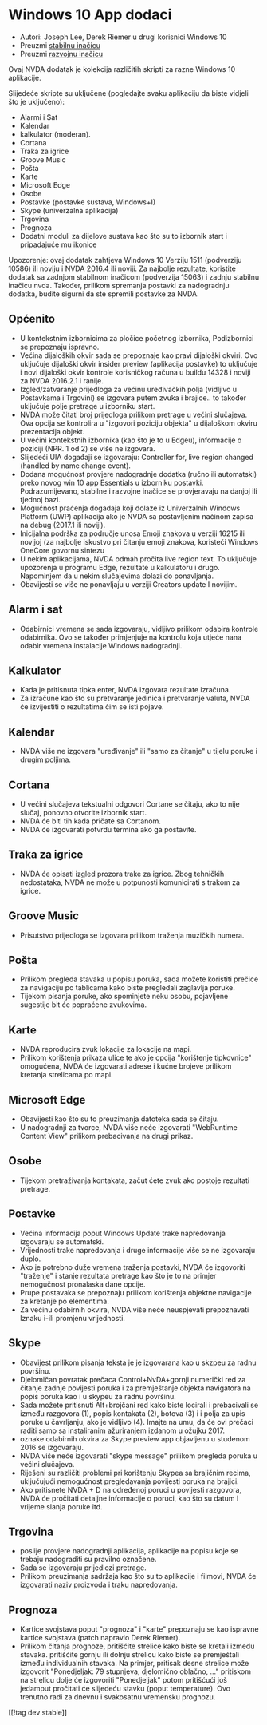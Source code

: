# Windows 10 App dodaci #

* Autori: Joseph Lee, Derek Riemer u drugi korisnici Windows 10
* Preuzmi [stabilnu inačicu][1]
* Preuzmi [razvojnu inačicu][2]

Ovaj NVDA dodatak je kolekcija različitih skripti za razne Windows 10
aplikacije.

Slijedeće skripte su uključene (pogledajte svaku aplikaciju da biste vidjeli
što je uključeno):

* Alarmi i Sat
* Kalendar
* kalkulator (moderan).
* Cortana
* Traka za igrice
* Groove Music
* Pošta
* Karte
* Microsoft Edge
* Osobe
* Postavke (postavke sustava, Windows+I)
* Skype (univerzalna aplikacija)
* Trgovina
* Prognoza
* Dodatni moduli za dijelove sustava kao što su to izbornik start i
  pripadajuće mu ikonice

Upozorenje: ovaj dodatak zahtjeva Windows 10 Verziju 1511 (podverziju 10586)
ili noviju i NVDA 2016.4 ili noviji. Za najbolje rezultate, koristite
dodatak sa zadnjom stabilnom inačicom (podverzija 15063) i zadnju stabilnu
inačicu nvda. Također, prilikom spremanja postavki za nadogradnju dodatka,
budite sigurni da ste spremili postavke za NVDA.

## Općenito

* U kontekstnim izbornicima za pločice početnog izbornika, Podizbornici se
  prepoznaju ispravno.
* Većina dijaloških okvir sada se prepoznaje kao pravi dijaloški okviri. Ovo
  ukljućuje dijaloški okvir insider preview (aplikacija postavke) to
  ukljućuje i novi dijaloški okvir kontrole korisničkog računa u buildu
  14328 i noviji za NVDA 2016.2.1 i ranije.
* Izgled/zatvaranje prijedloga za većinu uređivačkih polja (vidljivo u
  Postavkama i Trgovini) se izgovara putem zvuka i brajice.. to također
  ukljućuje polje pretrage u izborniku start.
* NVDA može čitati broj prijedloga prilikom pretrage u većini slučajeva. Ova
  opcija se kontrolira u "izgovori poziciju objekta" u dijaloškom okviru
  prezentacija objekt.
* U većini kontekstnih izbornika (kao što je to u Edgeu), informacije o
  poziciji (NPR. 1 od 2) se više ne izgovara.
* Slijedeći UIA događaji se izgovaraju: Controller for, live region changed
  (handled by name change event).
* Dodana mogućnost provjere nadogradnje dodatka (ručno ili automatski) preko
  novog win 10 app Essentials u izborniku postavki. Podrazumijevano,
  stabilne i razvojne inačice se provjeravaju na danjoj ili tjednoj bazi.
* Mogućnost praćenja događaja koji dolaze iz  Univerzalnih Windows Platform
  (UWP) aplikacija ako je NVDA sa postavljenim načinom zapisa na debug
  (2017.1 ili noviji).
* Inicijalna podrška za područje unosa Emoji znakova u verziji 16215 ili
  novijoj (za najbolje iskustvo pri čitanju emoji znakova, koristeći Windows
  OneCore govornu sintezu 
* U nekim aplikacijama, NVDA odmah pročita live region text. To uključuje
  upozorenja u programu Edge, rezultate u kalkulatoru i drugo. Napominjem da
  u nekim slučajevima dolazi do ponavljanja.
* Obavijesti se više ne ponavljaju u verziji Creators update I novijim. 

## Alarm i sat

* Odabirnici vremena se sada izgovaraju, vidljivo prilikom odabira kontrole
  odabirnika. Ovo se također primjenjuje na kontrolu koja utjeće nana odabir
  vremena instalacije Windows nadogradnji.

## Kalkulator

* Kada je pritisnuta tipka enter, NVDA izgovara rezultate izračuna.
* Za izračune kao što su pretvaranje jedinica i pretvaranje valuta, NVDA će
  izvijestiti o rezultatima čim se isti pojave. 

## Kalendar

* NVDA više ne izgovara "uređivanje" ili "samo za čitanje" u tijelu poruke i
  drugim poljima.

## Cortana

* U većini slučajeva tekstualni odgovori Cortane se čitaju, ako to nije
  slučaj, ponovno otvorite izbornik start.
* NVDA će biti tih kada pričate sa Cortanom.
* NVDA će izgovarati potvrdu termina ako ga postavite.

## Traka za igrice

* NVDA će opisati izgled prozora trake za igrice. Zbog tehničkih
  nedostataka, NVDA ne može u potpunosti komunicirati s trakom za igrice.

## Groove Music

* Prisutstvo prijedloga se izgovara prilikom traženja muzičkih numera.

## Pošta

* Prilikom pregleda stavaka u popisu poruka, sada možete koristiti prečice
  za navigaciju po tablicama kako biste pregledali zaglavlja poruke.
* Tijekom pisanja poruke, ako spominjete neku osobu, pojavljene sugestije
  bit će popraćene zvukovima. 

## Karte

* NVDA reproducira zvuk lokacije za lokacije na mapi.
* Prilikom korištenja prikaza ulice te ako je opcija "korištenje tipkovnice"
  omogućena, NVDA će izgovarati adrese i kućne brojeve prilikom kretanja
  strelicama po mapi.

## Microsoft Edge

* Obavijesti kao što su to preuzimanja datoteka sada se čitaju.
* U nadogradnji za tvorce, NVDA više neće izgovarati "WebRuntime Content
  View" prilikom prebacivanja na drugi prikaz.

## Osobe

* Tijekom pretraživanja kontakata, začut ćete zvuk ako postoje rezultati
  pretrage. 

## Postavke

* Većina informacija poput Windows Update trake napredovanja  izgovaraju se
  automatski.
* Vrijednosti trake napredovanja i druge informacije više se ne izgovaraju
  duplo.
* Ako je potrebno duže vremena traženja postavki, NVDA će izgovoriti
  "traženje" i stanje rezultata pretrage kao što je to na primjer
  nemogučnost pronalaska dane opcije.
* Prupe postavaka se prepoznaju prilikom korištenja objektne navigacije za
  kretanje po elementima.
* Za većinu odabirnih okvira, NVDA više neće neuspjevati prepoznavati lznaku
  i-ili promjenu vrijednosti.

## Skype

* Obavijest prilikom pisanja teksta je je izgovarana kao u skzpeu za radnu
  površinu.
* Djelomičan povratak prečaca  Control+NvDA+gornji numerički red za čitanje
  zadnje povijesti poruka i za premještanje objekta navigatora na popis
  poruka kao i u skypeu za radnu površinu.
* Sada možete pritisnuti Alt+brojčani red kako biste locirali i prebacivali
  se između razgovora (1), popis kontakata (2), botova (3) i i polja za upis
  poruke u čavrljanju, ako je vidljivo (4). Imajte na umu, da će ovi prečaci
  raditi samo sa instaliranim ažuriranjem izdanom u ožujku 2017.
* oznake odabirnih okvira za Skype preview app objavljenu u studenom 2016 se
  izgovaraju.
* NVDA više neće izgovarati "skype message" prilikom pregleda poruka u
  većini slučajeva.
* Riješeni su različiti problemi pri korištenju Skypea sa brajičnim recima,
  uključujući nemogućnost pregledavanja povijesti poruka na brajici. 
* Ako pritisnete NVDA + D na određenoj poruci u povijesti razgovora, NVDA će
  pročitati detaljne informacije o poruci, kao što su datum I vrijeme slanja
  poruke itd. 

## Trgovina

* poslije provjere nadogradnji aplikacija, aplikacije na popisu koje se
  trebaju nadograditi su pravilno označene.
* Sada se izgovaraju prijedlozi pretrage.
* Prilikom preuzimanja sadržaja kao što su to aplikacije i filmovi, NVDA će
  izgovarati naziv proizvoda i traku napredovanja.

## Prognoza

* Kartice svojstava poput "prognoza" i "karte" prepoznaju se kao ispravne
  kartice svojstava (patch napravio Derek Riemer).
* Prilikom čitanja prognoze, pritišćite strelice kako biste se kretali
  između stavaka. pritišćite gornju ili dolnju strelicu kako biste se
  premještali između individualnih stavaka. Na primjer, pritisak desne
  strelice može izgovorit "Ponedjeljak: 79 stupnjeva, djelomično oblačno,
  ..." pritiskom na strelicu dolje će izgovoriti "Ponedjeljak" potom
  pritišćući još jedamput pročitati će slijedeću stavku (poput
  temperature). Ovo trenutno radi za dnevnu i svakosatnu vremensku prognozu.

[[!tag dev stable]]

[1]: https://addons.nvda-project.org/files/get.php?file=w10

[2]: https://addons.nvda-project.org/files/get.php?file=w10-dev
